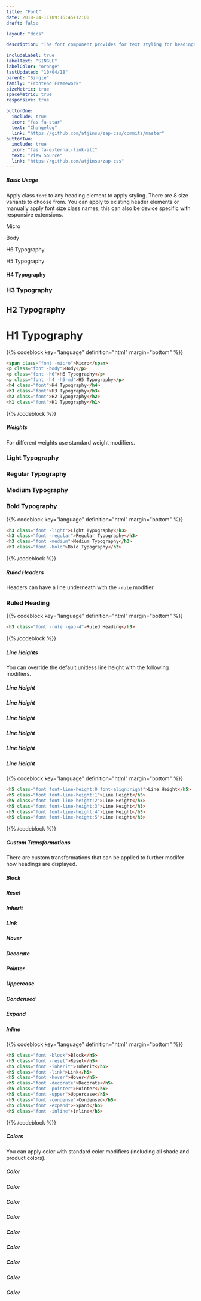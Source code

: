 ```yaml
---
title: "Font"
date: 2018-04-11T09:16:45+12:00
draft: false

layout: "docs"

description: "The font component provides for text styling for headings or general text."

includeLabel: true
labelText: "SINGLE"
labelColor: "orange"
lastUpdated: "10/04/18"
parent: "Single"
family: "Frontend Framework"
sizeMetric: true
spaceMetric: true
responsive: true

buttonOne:
  include: true
  icon: "fas fa-star"
  text: "Changelog"
  link: "https://github.com/atjinsu/zap-css/commits/master"
buttonTwo:
  include: true
  icon: "fas fa-external-link-alt"
  text: "View Source"
  link: "https://github.com/atjinsu/zap-css"
---
```


##### Basic Usage

Apply class `font` to any heading element to apply styling. There are 8 size variants to choose from. You can apply to existing header elements or manually apply font size class names, this can also be device specific with responsive extensions.

<span class="font font-size:micro -gap-2">Micro</span>
<p class="font body -gap-2">Body</p>
<p class="font font-size:h6 -gap-2">H6 Typography</p>
<p class="font h4 -h5-md -gap-2">H5 Typography</p>
<h4 class="font gap-2">H4 Typography</h4>
<h3 class="font gap-2">H3 Typography</h3>
<h2 class="font gap-2">H2 Typography</h2>
<h1 class="font gap-2">H1 Typography</h1>

{{% codeblock key="language" definition="html" margin="bottom" %}}
```html
<span class="font -micro">Micro</span>
<p class="font -body">Body</p>
<p class="font -h6">H6 Typography</p>
<p class="font -h4 -h5-md">H5 Typography</p>
<h4 class="font">H4 Typography</h4>
<h3 class="font">H3 Typography</h3>
<h2 class="font">H2 Typography</h2>
<h1 class="font">H1 Typography</h1>
```
{{% /codeblock %}}

##### Weights

For different weights use standard weight modifiers.

<h3 class="font -gap-3 font-weight:light">Light Typography</h3>
<h3 class="font -gap-3 font-weight:regular">Regular Typography</h3>
<h3 class="font -gap-3 font-weight:medium">Medium Typography</h3>
<h3 class="font -gap-3 font-weight:bold">Bold Typography</h3>

{{% codeblock key="language" definition="html" margin="bottom" %}}
```html
<h3 class="font -light">Light Typography</h3>
<h3 class="font -regular">Regular Typography</h3>
<h3 class="font -medium">Medium Typography</h3>
<h3 class="font -bold">Bold Typography</h3>
```
{{% /codeblock %}}





##### Ruled Headers

Headers can have a line underneath with the `-rule` modifier.

<h3 class="font font:underline -gap-4">Ruled Heading</h3>

{{% codeblock key="language" definition="html" margin="bottom" %}}
```html
<h3 class="font -rule -gap-4">Ruled Heading</h3>
```
{{% /codeblock %}}

##### Line Heights

You can override the default unitless line height with the following modifiers.

<h5 class="font font-leading:0 font-align:right">Line Height</h5>
<h5 class="font font-leading:1">Line Height</h5>
<h5 class="font font-leading:2">Line Height</h5>
<h5 class="font font-leading:3">Line Height</h5>
<h5 class="font font-leading:4">Line Height</h5>
<h5 class="font font-leading:5">Line Height</h5>

{{% codeblock key="language" definition="html" margin="bottom" %}}
```html
<h5 class="font font-line-height:0 font-align:right">Line Height</h5>
<h5 class="font font-line-height:1">Line Height</h5>
<h5 class="font font-line-height:2">Line Height</h5>
<h5 class="font font-line-height:3">Line Height</h5>
<h5 class="font font-line-height:4">Line Height</h5>
<h5 class="font font-line-height:5">Line Height</h5>
```
{{% /codeblock %}}


##### Custom Transformations

There are custom transformations that can be applied to further modifer how headings are displayed.

<h5 class="font -block">Block</h5>
<h5 class="font -reset">Reset</h5>
<h5 class="font -inherit">Inherit</h5>
<h5 class="font -link">Link</h5>
<h5 class="font -hover">Hover</h5>
<h5 class="font -decorate">Decorate</h5>
<h5 class="font -pointer">Pointer</h5>
<h5 class="font font-transform:upper">Uppercase</h5>
<h5 class="font -condense">Condensed</h5>
<h5 class="font -expand">Expand</h5>
<h5 class="font -inline -gap-2">Inline</h5>

{{% codeblock key="language" definition="html" margin="bottom" %}}
```html
<h5 class="font -block">Block</h5>
<h5 class="font -reset">Reset</h5>
<h5 class="font -inherit">Inherit</h5>
<h5 class="font -link">Link</h5>
<h5 class="font -hover">Hover</h5>
<h5 class="font -decorate">Decorate</h5>
<h5 class="font -pointer">Pointer</h5>
<h5 class="font -upper">Uppercase</h5>
<h5 class="font -condense">Condensed</h5>
<h5 class="font -expand">Expand</h5>
<h5 class="font -inline">Inline</h5>
```
{{% /codeblock %}}

##### Colors

You can apply color with standard color modifiers (including all shade and product colors).

<h5 class="font -red">Color</h5>
<h5 class="font -orange">Color</h5>
<h5 class="font -yellow">Color</h5>
<h5 class="font -green">Color</h5>
<h5 class="font -blue">Color</h5>
<h5 class="font -purple">Color</h5>
<h5 class="font -black">Color</h5>
<h5 class="font -grey">Color</h5>
<h5 class="font -white">Color</h5>
